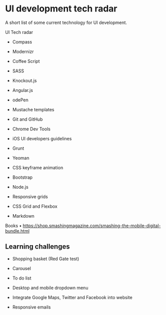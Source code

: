 UI development tech radar
=============

A short list of some current technology for UI development.

UI Tech radar

* Compass

* Modernizr

* Coffee Script

* SASS

* Knockout.js

* Angular.js

* odePen

* Mustache templates

* Git and GitHub

* Chrome Dev Tools

* iOS UI developers guidelines 

* Grunt

* Yeoman

* CSS keyframe animation

* Bootstrap

* Node.js

* Responsive grids

* CSS Grid and Flexbox

* Markdown


Books
•	https://shop.smashingmagazine.com/smashing-the-mobile-digital-bundle.html

Learning challenges
-------------------

* Shopping basket (Red Gate test)

* Carousel

* To do list

* Desktop and mobile dropdown menu

* Integrate Google Maps, Twitter and Facebook into website

* Responsive emails
